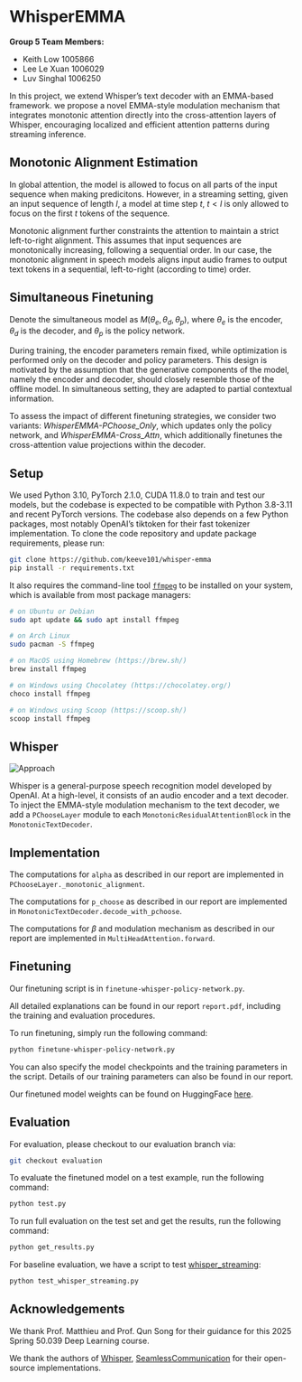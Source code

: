 # WhisperEMMA 
**Group 5 Team Members:**
- Keith Low 1005866
- Lee Le Xuan 1006029
- Luv Singhal 1006250

In this project, we extend Whisper’s text decoder with an EMMA-based framework. we propose a novel EMMA-style modulation mechanism that integrates monotonic attention directly into the cross-attention layers of Whisper, encouraging localized and efficient attention patterns during streaming inference.

## Monotonic Alignment Estimation
In global attention, the model is allowed to focus on all parts of the input sequence when making predicitons. However, in a streaming setting, given an input sequence of length $l$, a model at time step $t$, $t \lt l$ is only allowed to focus on the first $t$ tokens of the sequence.

Monotonic alignment further constraints the attention to maintain a strict left-to-right alignment. This assumes that input sequences are monotonically increasing, following a sequential order. In our case, the monotonic alignment in speech models aligns input audio frames to output text tokens in a sequential, left-to-right (according to time) order.

## Simultaneous Finetuning
Denote the simultaneous model as $M(\theta_e, \theta_d, \theta_p)$, where $\theta_e$ is the encoder, $\theta_d$ is the decoder, and $\theta_p$ is the policy network.

During training, the encoder parameters remain fixed, while optimization is performed only on the decoder and policy parameters. This design is motivated by the assumption that the generative components of the model, namely the encoder and decoder, should closely resemble those of the offline model. In simultaneous setting, they are adapted to partial contextual information.

To assess the impact of different finetuning strategies, we consider two variants: *WhisperEMMA-PChoose_Only*, which updates only the policy network, and *WhisperEMMA-Cross_Attn*, which additionally finetunes the cross-attention value projections within the decoder.


## Setup
We used Python 3.10, PyTorch 2.1.0, CUDA 11.8.0 to train and test our models, but the codebase is
expected to be compatible with Python 3.8-3.11 and recent PyTorch versions. The codebase also depends
on a few Python packages, most notably OpenAI’s tiktoken for their fast tokenizer implementation.
To clone the code repository and update package requirements, please run:

```bash
git clone https://github.com/keeve101/whisper-emma
pip install -r requirements.txt
```

It also requires the command-line tool [`ffmpeg`](https://ffmpeg.org/) to be installed on your system, which is available from most package managers:

```bash
# on Ubuntu or Debian
sudo apt update && sudo apt install ffmpeg

# on Arch Linux
sudo pacman -S ffmpeg

# on MacOS using Homebrew (https://brew.sh/)
brew install ffmpeg

# on Windows using Chocolatey (https://chocolatey.org/)
choco install ffmpeg

# on Windows using Scoop (https://scoop.sh/)
scoop install ffmpeg
```

## Whisper 
![Approach](https://raw.githubusercontent.com/openai/whisper/main/approach.png)

Whisper is a general-purpose speech recognition model developed by OpenAI. At a high-level, it consists of an audio encoder and a text decoder. To inject the EMMA-style modulation mechanism to the text decoder, we add a `PChooseLayer` module to each `MonotonicResidualAttentionBlock` in the `MonotonicTextDecoder`. 


## Implementation
The computations for `alpha` as described in our report are implemented in `PChooseLayer._monotonic_alignment`.

The computations for `p_choose` as described in our report are implemented in `MonotonicTextDecoder.decode_with_pchoose`.

The computations for $\beta$ and modulation mechanism as described in our report are implemented in `MultiHeadAttention.forward`.

## Finetuning
Our finetuning script is in `finetune-whisper-policy-network.py`. 

All detailed explanations can be found in our report `report.pdf`, including the training and evaluation procedures.

To run finetuning, simply run the following command:

```bash
python finetune-whisper-policy-network.py
```

You can also specify the model checkpoints and the training parameters in the script. Details of our training parameters can also be found in our report.

Our finetuned model weights can be found on HuggingFace [here](https://huggingface.co/keeve101/whisper-emma).

## Evaluation
For evaluation, please checkout to our evaluation branch via:
```bash
git checkout evaluation
```

To evaluate the finetuned model on a test example, run the following command:
```bash
python test.py
```

To run full evaluation on the test set and get the results, run the following command:
```bash
python get_results.py
```

For baseline evaluation, we have a script to test [whisper_streaming](https://github.com/ufal/whisper_streaming):
```bash
python test_whisper_streaming.py
```

## Acknowledgements
We thank Prof. Matthieu and Prof. Qun Song for their guidance for this 2025 Spring 50.039 Deep Learning course.

We thank the authors of [Whisper](https://github.com/openai/whisper), [SeamlessCommunication](https://github.com/facebookresearch/seamless_communication/tree/main) for their open-source implementations. 
